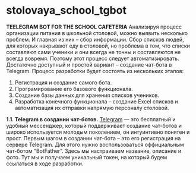 # stolovaya_school_tgbot
 **TEELEGRAM BOT FOR THE SCHOOL CAFETERIA**
  Анализируя процесс организации питания в школьной столовой,  можно выявить несколько проблем. И  главная из них – сбор информации. Сбор списков людей, для которых накрывают еду в столовой, но проблема в том, что списки составляют сами ученики и они всегда не точны и составляются не всегда вовремя. Поэтому этот процесс следует автоматизировать. Достаточно доступный и простой вариант – создание чат-бота в Telegram.
Процесс разработки будет состоять из нескольких этапов:
 1.	Регистрация и создание самого бота.
 2.	Програмирование его базового функционала.
 3.	Создание базы данных для хранения списков учеников.
 4.	Разработка конечного функционала – создание Excel списков и автоматизация их отправки напрямую персоналу столовой.
    
**1.1. Telegram в создании чат-ботов.**
 	[Telegram]([url](https://ru.wikipedia.org/wiki/Telegram)) — это бесплатный и удобный мессенджер, который поддерживает создание чат-ботов и широко используется молодым поколением, он интуинтивно понятен и прост. Первым шагом в создании чат-бота – это его регистрация на сервере Telegram. Для этого нужно воспользоваться оффициальным чат-ботом “BotFather”. Здесь мы настраиваем название, описание и фото. Тут мы и получаем уникальный токен, на который будем ссылаться в ходе разработки.
